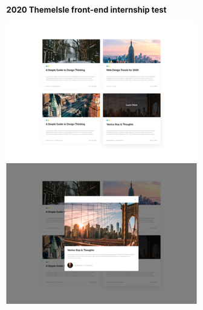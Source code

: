 2020 ThemeIsle front-end internship test 
---

![posts](https://github.com/Codeinwp/front-end-internship-test/blob/main/img/posts.jpg?raw=true)
![posts with modal](https://github.com/Codeinwp/front-end-internship-test/blob/main/img/posts-modal.jpg?raw=true)

